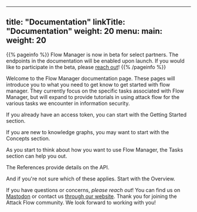 
---
title: "Documentation"
linkTitle: "Documentation"
weight: 20
menu:
  main:
    weight: 20
---

{{% pageinfo %}}
Flow Manager is now in beta for select partners.  The endpoints in the documentation will be enabled upon launch.  If you would like to participate in the beta, please [reach out](http://infosecanalytics.com/contact/)!
{{% /pageinfo %}}

Welcome to the Flow Manager documentation page.  These pages will introduce you to what you need to get know to get started with flow manager.  They currently focus on the specific tasks associated with Flow Manager, but will expand to provide tutorials in using attack flow for the various tasks we encounter in information security.

If you already have an access token, you can start with the Getting Started section.

If you are new to knowledge graphs, you may want to start with the Concepts section.

As you start to think about how you want to use Flow Manager, the Tasks section can help you out.

The References provide details on the API.

And if you're not sure which of these applies.  Start with the Overview.

If you have questions or concerns, _please reach out_!  You can find us on [Mastodon](https://infosec.exchange/@infosecanalytics) or contact us [through our website](http://infosecanalytics.com/contact/).  Thank you for joining the Attack Flow community.  We look forward to working with you!